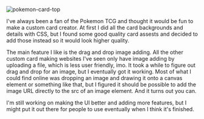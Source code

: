 ![pokemon-card-top](https://user-images.githubusercontent.com/61264144/212580105-55cc1f0d-4d9d-41a5-b6ed-2ffc1fb21581.png)

I've always been a fan of the Pokemon TCG and thought it would be fun to make a custom card creator. At first I did all the card backgrounds and details with CSS, but I found some good quality card assests and decided to add those instead so it would look higher quality.

The main feature I like is the drag and drop image adding. All the other custom card making websites I've seen only have image adding by uploading a file, which is less user friendly, imo. It took a while to figure out drag and drop for an image, but I eventually got it working. Most of what I could find online was dropping an image and drawing it onto a canvas element or something like that, but I figured it should be possible to add the image URL directly to the src of an image element. And it turns out you can.

I'm still working on making the UI better and adding more features, but I might put it out there for people to use eventually when I think it's finished.
